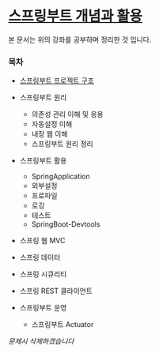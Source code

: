 # [스프링부트 개념과 활용](https://www.inflearn.com/course/%EC%8A%A4%ED%94%84%EB%A7%81%EB%B6%80%ED%8A%B8/)

본 문서는 위의 강좌를 공부하며 정리한 것 입니다.

### 목차

* [스프링부트 프로젝트 구조](https://github.com/sehajyang/TIL/blob/master/Springboot/%EC%8A%A4%ED%94%84%EB%A7%81%EB%B6%80%ED%8A%B8_%ED%94%84%EB%A1%9C%EC%A0%9D%ED%8A%B8_%EA%B5%AC%EC%A1%B0.md)

* 스프링부트 원리
  * 의존성 관리 이해 및 응용
  * 자동설정 이해
  * 내장 웹 이해
  * 스프링부트 원리 정리
  
* 스프링부트 활용
  * SpringApplication
  * 외부설정
  * 프로파일
  * 로깅
  * 테스트
  * SpringBoot-Devtools

* 스프링 웹 MVC

* 스프링 데이터

* 스프링 시큐리티

* 스프링 REST 클라이언트

* 스프링부트 운영
  * 스프링부트 Actuator
  
 
 
 
*문제시 삭제하겠습니다*
  
